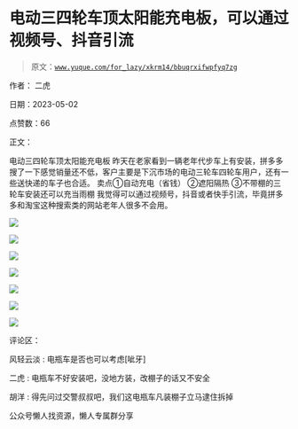 # 电动三四轮车顶太阳能充电板，可以通过视频号、抖音引流

> 原文：[`www.yuque.com/for_lazy/xkrm14/bbuqrxifwpfyq7zg`](https://www.yuque.com/for_lazy/xkrm14/bbuqrxifwpfyq7zg)

作者： 二虎

日期：2023-05-02

点赞数：66

正文：

电动三四轮车顶太阳能充电板 昨天在老家看到一辆老年代步车上有安装，拼多多搜了一下感觉销量还不低，客户主要是下沉市场的电动三轮车四轮车用户，还有一些送快递的车子也合适。 卖点①自动充电（省钱） ②遮阳隔热 ③不带棚的三轮车安装还可以充当雨棚 我觉得可以通过视频号，抖音或者快手引流，毕竟拼多多和淘宝这种搜索类的网站老年人很多不会用。

![](img/3380a3cbc20c7021930c5ab2d1710844.png)

![](img/acbe6900e51577ba46ff6b22341d6c43.png)

![](img/9d62c6b87b9561a0ebc04ceff5ce9320.png)

![](img/ed9d7f423364d8b6892558c2dd1f78ae.png)

![](img/f8bd186dbb0f479d5b34a5700976d8cd.png)

![](img/50bd420bdad75976e3b8ff72bd6594cd.png)

![](img/0ae784cab1b5b54f41712af2ae8c5d65.png)

评论区：

风轻云淡 : 电瓶车是否也可以考虑[呲牙]

二虎 : 电瓶车不好安装吧，没地方装，改棚子的话又不安全

胡洋 : 得先问过交警叔叔吧，我们这电瓶车凡装棚子立马逮住拆掉

公众号懒人找资源，懒人专属群分享

